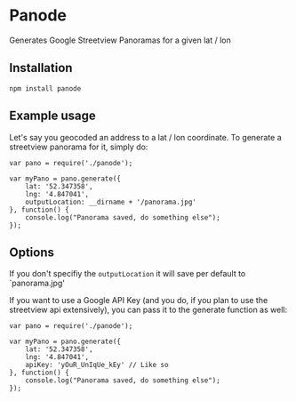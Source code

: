 # Panode

Generates Google Streetview Panoramas for a given lat / lon

## Installation

```
npm install panode
```

## Example usage

Let's say you geocoded an address to a lat / lon coordinate. To generate a streetview panorama for it, simply do:

```
var pano = require('./panode');

var myPano = pano.generate({
	lat: '52.347358',
	lng: '4.847041',
	outputLocation: __dirname + '/panorama.jpg'
}, function() {
	console.log("Panorama saved, do something else");
});
```

## Options

If you don't specifiy the `outputLocation` it will save per default to `panorama.jpg'

If you want to use a Google API Key (and you do, if you plan to use the streetview api extensively), you can pass it to the generate function as well:

```
var pano = require('./panode');

var myPano = pano.generate({
	lat: '52.347358',
	lng: '4.847041',
	apiKey: 'yOuR_UnIqUe_kEy' // Like so
}, function() {
	console.log("Panorama saved, do something else");
});
```